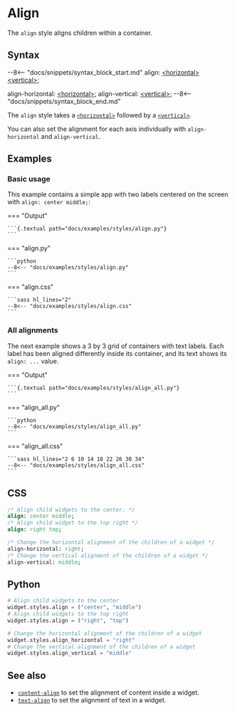# Align

The `align` style aligns children within a container.

## Syntax

--8<-- "docs/snippets/syntax_block_start.md"
align: <a href="../../css_types/horizontal">&lt;horizontal&gt;</a> <a href="../../css_types/vertical">&lt;vertical&gt;</a>;

align-horizontal: <a href="../../css_types/horizontal">&lt;horizontal&gt;</a>;
align-vertical: <a href="../../css_types/vertical">&lt;vertical&gt;</a>;
--8<-- "docs/snippets/syntax_block_end.md"

The `align` style takes a [`<horizontal>`](../../css_types/horizontal) followed by a [`<vertical>`](../../css_types/vertical).

You can also set the alignment for each axis individually with `align-horizontal` and `align-vertical`.

## Examples

### Basic usage

This example contains a simple app with two labels centered on the screen with `align: center middle;`:

=== "Output"

    ```{.textual path="docs/examples/styles/align.py"}
    ```

=== "align.py"

    ```python
    --8<-- "docs/examples/styles/align.py"
    ```

=== "align.css"

    ```sass hl_lines="2"
    --8<-- "docs/examples/styles/align.css"
    ```

### All alignments

The next example shows a 3 by 3 grid of containers with text labels.
Each label has been aligned differently inside its container, and its text shows its `align: ...` value.

=== "Output"

    ```{.textual path="docs/examples/styles/align_all.py"}
    ```

=== "align_all.py"

    ```python
    --8<-- "docs/examples/styles/align_all.py"
    ```

=== "align_all.css"

    ```sass hl_lines="2 6 10 14 18 22 26 30 34"
    --8<-- "docs/examples/styles/align_all.css"
    ```

## CSS

```sass
/* Align child widgets to the center. */
align: center middle;
/* Align child widget to the top right */
align: right top;

/* Change the horizontal alignment of the children of a widget */
align-horizontal: right;
/* Change the vertical alignment of the children of a widget */
align-vertical: middle;
```

## Python
```python
# Align child widgets to the center
widget.styles.align = ("center", "middle")
# Align child widgets to the top right
widget.styles.align = ("right", "top")

# Change the horizontal alignment of the children of a widget
widget.styles.align_horizontal = "right"
# Change the vertical alignment of the children of a widget
widget.styles.align_vertical = "middle"
```

## See also

 - [`content-align`](./content_align.md) to set the alignment of content inside a widget.
 - [`text-align`](./text_align.md) to set the alignment of text in a widget.
